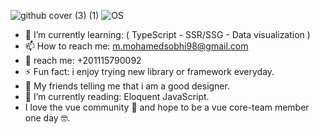 ![github cover (3) (1)](https://user-images.githubusercontent.com/63759344/197551594-aad462e1-e0d1-420c-84c2-48dd2ac902b4.png)
![OS](https://user-images.githubusercontent.com/63759344/194790347-2918d7e8-ed42-4fd1-8cff-f5d06293942d.png)



- 🌱 I’m currently learning: ( TypeScript - SSR/SSG - Data visualization )
- 📫 How to reach me: m.mohamedsobhi98@gmail.com
- :iphone: reach me: +201115790092
- ⚡ Fun fact: i enjoy trying new library or framework everyday.
- :art: My friends telling me that i am a good designer.
- :book: I’m currently reading: Eloquent JavaScript.
- I love the vue community :green_heart: and hope to be a vue core-team member one day :nerd_face:.


